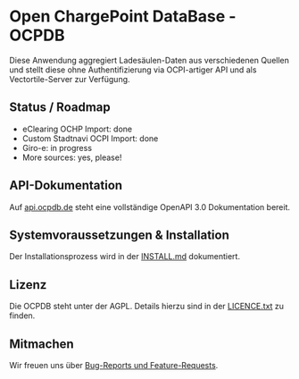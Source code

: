 # Open ChargePoint DataBase - OCPDB

Diese Anwendung aggregiert Ladesäulen-Daten aus verschiedenen Quellen und stellt diese ohne Authentifizierung via OCPI-artiger API und als Vectortile-Server zur Verfügung.

## Status / Roadmap

* eClearing OCHP Import: done
* Custom Stadtnavi OCPI Import: done  
* Giro-e: in progress
* More sources: yes, please!

## API-Dokumentation

Auf [api.ocpdb.de](https://api.ocpdb.de/documentation) steht eine vollständige OpenAPI 3.0 Dokumentation bereit.

## Systemvoraussetzungen & Installation

Der Installationsprozess wird in der [INSTALL.md](https://github.com/openbikebox/backend/blob/master/INSTALL.md) dokumentiert.

## Lizenz

Die OCPDB steht unter der AGPL. Details hierzu sind in der [LICENCE.txt](https://github.com/openbikebox/backend/blob/master/README.en.md) zu finden.

## Mitmachen

Wir freuen uns über [Bug-Reports und Feature-Requests](https://github.com/binary-butterfly/ocpdb/issues).
